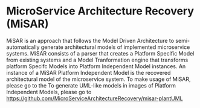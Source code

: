 # MicroService Architecture Recovery (MiSAR) 
MiSAR is an approach that follows the Model Driven Architecture to semi-automatically generate architectural models of implemented microservice systems.
MiSAR consists of a parser that creates a Platform Specific Model from existing systems and a Model Tranformation engine that transforms platform Specifc Models into Platform Independent Model instances. An instance of a MiSAR Platform Independent Model is the recovered architectural model of the microservice system. 
To make usage of MiSAR, please go to the 
To generate UML-like models in images of Platform Independent Models, please go to https://github.com/MicroServiceArchitectureRecovery/misar-plantUML 
